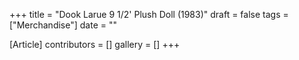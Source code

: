 +++
title = "Dook Larue 9 1/2' Plush Doll (1983)"
draft = false
tags = ["Merchandise"]
date = ""

[Article]
contributors = []
gallery = []
+++